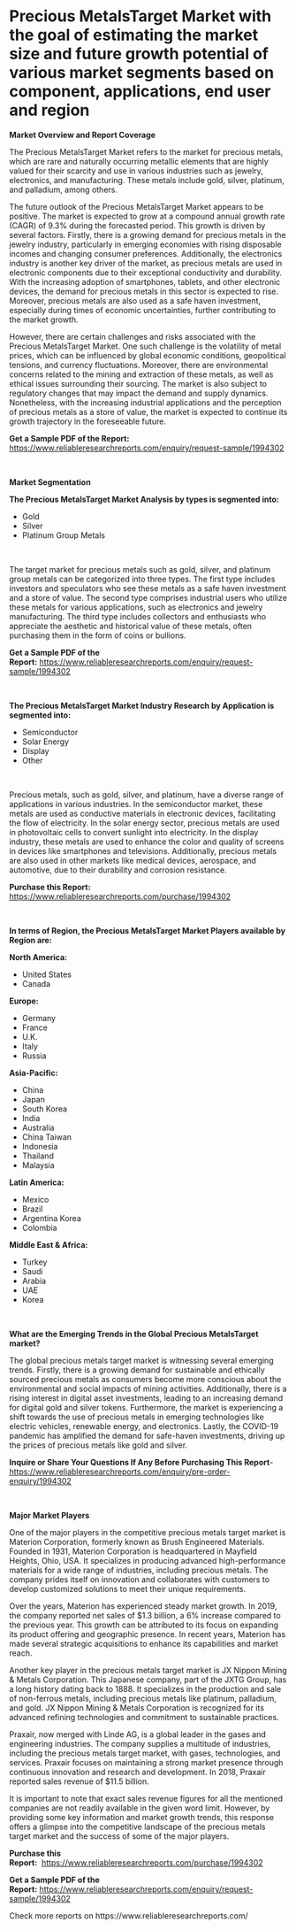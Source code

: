 <p><h1>Precious MetalsTarget Market with the goal of estimating the market size and future growth potential of various market segments based on component, applications, end user and region</h1></p><p><strong>Market Overview and Report Coverage</strong></p>
<p><p>The Precious MetalsTarget Market refers to the market for precious metals, which are rare and naturally occurring metallic elements that are highly valued for their scarcity and use in various industries such as jewelry, electronics, and manufacturing. These metals include gold, silver, platinum, and palladium, among others.</p><p>The future outlook of the Precious MetalsTarget Market appears to be positive. The market is expected to grow at a compound annual growth rate (CAGR) of 9.3% during the forecasted period. This growth is driven by several factors. Firstly, there is a growing demand for precious metals in the jewelry industry, particularly in emerging economies with rising disposable incomes and changing consumer preferences. Additionally, the electronics industry is another key driver of the market, as precious metals are used in electronic components due to their exceptional conductivity and durability. With the increasing adoption of smartphones, tablets, and other electronic devices, the demand for precious metals in this sector is expected to rise. Moreover, precious metals are also used as a safe haven investment, especially during times of economic uncertainties, further contributing to the market growth.</p><p>However, there are certain challenges and risks associated with the Precious MetalsTarget Market. One such challenge is the volatility of metal prices, which can be influenced by global economic conditions, geopolitical tensions, and currency fluctuations. Moreover, there are environmental concerns related to the mining and extraction of these metals, as well as ethical issues surrounding their sourcing. The market is also subject to regulatory changes that may impact the demand and supply dynamics. Nonetheless, with the increasing industrial applications and the perception of precious metals as a store of value, the market is expected to continue its growth trajectory in the foreseeable future.</p></p>
<p><strong>Get a Sample PDF of the Report:</strong> <a href="https://www.reliableresearchreports.com/enquiry/request-sample/1994302">https://www.reliableresearchreports.com/enquiry/request-sample/1994302</a></p>
<p>&nbsp;</p>
<p><strong>Market Segmentation</strong></p>
<p><strong>The Precious MetalsTarget Market Analysis by types is segmented into:</strong></p>
<p><ul><li>Gold</li><li>Silver</li><li>Platinum Group Metals</li></ul></p>
<p>&nbsp;</p>
<p><p>The target market for precious metals such as gold, silver, and platinum group metals can be categorized into three types. The first type includes investors and speculators who see these metals as a safe haven investment and a store of value. The second type comprises industrial users who utilize these metals for various applications, such as electronics and jewelry manufacturing. The third type includes collectors and enthusiasts who appreciate the aesthetic and historical value of these metals, often purchasing them in the form of coins or bullions.</p></p>
<p><strong>Get a Sample PDF of the Report:</strong>&nbsp;<a href="https://www.reliableresearchreports.com/enquiry/request-sample/1994302">https://www.reliableresearchreports.com/enquiry/request-sample/1994302</a></p>
<p>&nbsp;</p>
<p><strong>The Precious MetalsTarget Market Industry Research by Application is segmented into:</strong></p>
<p><ul><li>Semiconductor</li><li>Solar Energy</li><li>Display</li><li>Other</li></ul></p>
<p>&nbsp;</p>
<p><p>Precious metals, such as gold, silver, and platinum, have a diverse range of applications in various industries. In the semiconductor market, these metals are used as conductive materials in electronic devices, facilitating the flow of electricity. In the solar energy sector, precious metals are used in photovoltaic cells to convert sunlight into electricity. In the display industry, these metals are used to enhance the color and quality of screens in devices like smartphones and televisions. Additionally, precious metals are also used in other markets like medical devices, aerospace, and automotive, due to their durability and corrosion resistance.</p></p>
<p><strong>Purchase this Report:</strong>&nbsp; <a href="https://www.reliableresearchreports.com/purchase/1994302">https://www.reliableresearchreports.com/purchase/1994302</a></p>
<p>&nbsp;</p>
<p><strong>In terms of Region, the Precious MetalsTarget Market Players available by Region are:</strong></p>
<p>
    <p> <strong> North America: </strong>
        <ul>
            <li>United States</li>
            <li>Canada</li>
        </ul>
        </p> 
    <p> <strong> Europe: </strong>
        <ul>
            <li>Germany</li>
            <li>France</li>
            <li>U.K.</li>
            <li>Italy</li>
            <li>Russia</li>
        </ul>
        </p> 
    <p> <strong> Asia-Pacific: </strong>
        <ul>
            <li>China</li>
            <li>Japan</li>
            <li>South Korea</li>
            <li>India</li>
            <li>Australia</li>
            <li>China Taiwan</li>
            <li>Indonesia</li>
            <li>Thailand</li>
            <li>Malaysia</li>
        </ul>
        </p> 
    <p> <strong> Latin America: </strong>
        <ul>
            <li>Mexico</li>
            <li>Brazil</li>
            <li>Argentina Korea</li>
            <li>Colombia</li>
        </ul>
        </p> 
    <p> <strong> Middle East & Africa: </strong>
        <ul>
            <li>Turkey</li>
            <li>Saudi</li>
            <li>Arabia</li>
            <li>UAE</li>
            <li>Korea</li>
        </ul>
    </p>
    </p>
<p>&nbsp;</p>
<p><strong>What are the Emerging Trends in the Global Precious MetalsTarget market?</strong></p>
<p><p>The global precious metals target market is witnessing several emerging trends. Firstly, there is a growing demand for sustainable and ethically sourced precious metals as consumers become more conscious about the environmental and social impacts of mining activities. Additionally, there is a rising interest in digital asset investments, leading to an increasing demand for digital gold and silver tokens. Furthermore, the market is experiencing a shift towards the use of precious metals in emerging technologies like electric vehicles, renewable energy, and electronics. Lastly, the COVID-19 pandemic has amplified the demand for safe-haven investments, driving up the prices of precious metals like gold and silver.</p></p>
<p><strong>Inquire or Share Your Questions If Any Before Purchasing This Report</strong>- <a href="https://www.reliableresearchreports.com/enquiry/pre-order-enquiry/1994302">https://www.reliableresearchreports.com/enquiry/pre-order-enquiry/1994302</a></p>
<p>&nbsp;</p>
<p><strong>Major Market Players</strong></p>
<p><p>One of the major players in the competitive precious metals target market is Materion Corporation, formerly known as Brush Engineered Materials. Founded in 1931, Materion Corporation is headquartered in Mayfield Heights, Ohio, USA. It specializes in producing advanced high-performance materials for a wide range of industries, including precious metals. The company prides itself on innovation and collaborates with customers to develop customized solutions to meet their unique requirements.</p><p>Over the years, Materion has experienced steady market growth. In 2019, the company reported net sales of $1.3 billion, a 6% increase compared to the previous year. This growth can be attributed to its focus on expanding its product offering and geographic presence. In recent years, Materion has made several strategic acquisitions to enhance its capabilities and market reach.</p><p>Another key player in the precious metals target market is JX Nippon Mining & Metals Corporation. This Japanese company, part of the JXTG Group, has a long history dating back to 1888. It specializes in the production and sale of non-ferrous metals, including precious metals like platinum, palladium, and gold. JX Nippon Mining & Metals Corporation is recognized for its advanced refining technologies and commitment to sustainable practices.</p><p>Praxair, now merged with Linde AG, is a global leader in the gases and engineering industries. The company supplies a multitude of industries, including the precious metals target market, with gases, technologies, and services. Praxair focuses on maintaining a strong market presence through continuous innovation and research and development. In 2018, Praxair reported sales revenue of $11.5 billion.</p><p>It is important to note that exact sales revenue figures for all the mentioned companies are not readily available in the given word limit. However, by providing some key information and market growth trends, this response offers a glimpse into the competitive landscape of the precious metals target market and the success of some of the major players.</p></p>
<p><strong>Purchase this Report:</strong>&nbsp;&nbsp;<a href="https://www.reliableresearchreports.com/purchase/1994302">https://www.reliableresearchreports.com/purchase/1994302</a></p>
<p></p>
<p><strong>Get a Sample PDF of the Report:</strong>&nbsp;<a href="https://www.reliableresearchreports.com/enquiry/request-sample/1994302">https://www.reliableresearchreports.com/enquiry/request-sample/1994302</a></p>
<p>Check more reports on https://www.reliableresearchreports.com/</p>